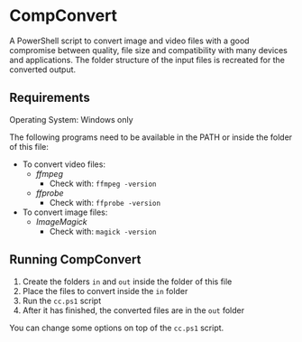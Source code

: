 # CompConvert

A PowerShell script to convert image and video files with a good compromise between quality, file size and compatibility with many devices and applications.
The folder structure of the input files is recreated for the converted output.

## Requirements

Operating System: Windows only

The following programs need to be available in the PATH or inside the folder of this file:

- To convert video files:
	- *ffmpeg*
		- Check with: `ffmpeg -version`
	- *ffprobe*
		- Check with: `ffprobe -version`
- To convert image files:
	- *ImageMagick*
		- Check with: `magick -version`

## Running CompConvert

1. Create the folders `in` and `out` inside the folder of this file
2. Place the files to convert inside the `in` folder
3. Run the `cc.ps1` script
4. After it has finished, the converted files are in the `out` folder

You can change some options on top of the `cc.ps1` script.

